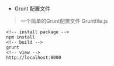 * Grunt 配置文件
> 一个简单的Grunt配置文件 Gruntfile.js

```
<!-- install package -->
npm install
<!-- build -->
grunt
<!-- view -->
http://localhost:8000
```